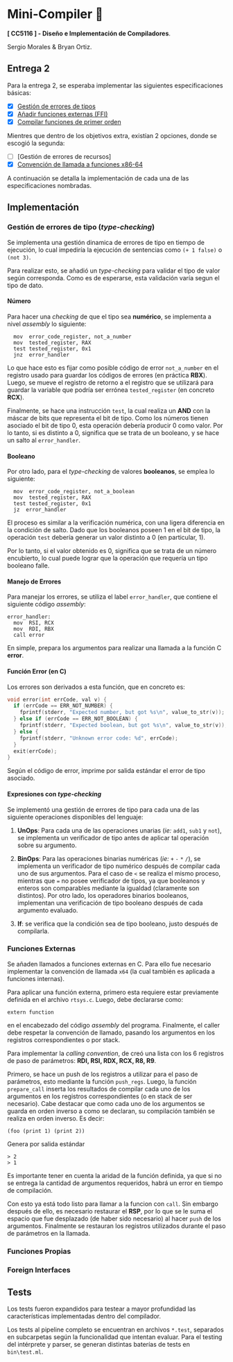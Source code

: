 # Mini-Compiler :camel:
__[ CC5116 ] - Diseño e Implementación de Compiladores__.

Sergio Morales & Bryan Ortiz.

## Entrega 2
Para la entrega 2, se esperaba implementar las siguientes especificaciones básicas:

- [x] [Gestión de errores de tipos](#gestión-de-errores-de-tipo-type-checking)
- [x] [Añadir funciones externas (FFI)](#funciones-externas)
- [x] [Compilar funciones de primer orden](#funciones-propias)

Mientres que dentro de los objetivos extra, existían 2 opciones, donde se escogió la segunda:
- [ ] [Gestión de errores de recursos]
- [x] [Convención de llamada a funciones x86-64](#foreign-interfaces)

 A continuación se detalla la implementación de cada una de las especificaciones nombradas.

## Implementación

### Gestión de errores de tipo (_type-checking_) 

Se implementa una gestión dinamica de errores de tipo en tiempo de ejecución, lo cual impediría la ejecución de sentencias como ``(+ 1 false)`` o ``(not 3)``. 

Para realizar esto, se añadió un _type-checking_ para validar el tipo de valor según corresponda. Como es de esperarse, esta validación varía segun el tipo de dato.

#### **Número**
Para hacer una _checking_ de que el tipo sea **numérico**, se implementa a nivel _assembly_ lo siguiente:
``` 
  mov  error_code_register, not_a_number
  mov  tested_register, RAX
  test tested_register, 0x1
  jnz  error_handler
```
Lo que hace esto es fijar como posible código de error ``not_a_number`` en el registro usado para guardar los códigos de errores (en práctica **RBX**). Luego, se mueve el registro de retorno a el registro que se utilizará para guardar la variable que podría ser errónea ``tested_register`` (en concreto **RCX**).

Finalmente, se hace una instrucción ``test``, la cual realiza un **AND** con la máscar de bits que representa el bit de tipo. Como los números tienen asociado el bit de tipo 0, esta operación debería producir 0 como valor. Por lo tanto, si es distinto a 0, significa que se trata de un booleano, y se hace un salto al ``error_handler``.

#### **Booleano**
Por otro lado, para el _type-checking_ de valores **booleanos**, se emplea lo siguiente:
``` 
  mov  error_code_register, not_a_boolean
  mov  tested_register, RAX
  test tested_register, 0x1
  jz  error_handler
```
El proceso es similar a la verificación numérica, con una ligera diferencia en la condición de salto. Dado que los booleanos poseen 1 en el bit de tipo, la operación ``test`` debería generar un valor distinto a 0 (en particular, 1).

Por lo tanto, si el valor obtenido es 0, significa que se trata de un número encubierto, lo cual puede lograr que la operación que requería un tipo booleano falle.

#### **Manejo de Errores**
Para manejar los errores, se utiliza el label ``error_handler``, que contiene el siguiente código _assembly_:
```
error_handler:
  mov  RSI, RCX
  mov  RDI, RBX
  call error
```
En simple, prepara los argumentos para realizar una llamada a la función C **error**.

#### **Función Error (en C)**
Los errores son derivados a esta función, que en concreto es:
```C
void error(int errCode, val v) {
  if (errCode == ERR_NOT_NUMBER) {
    fprintf(stderr, "Expected number, but got %s\n", value_to_str(v));
  } else if (errCode == ERR_NOT_BOOLEAN) {
    fprintf(stderr, "Expected boolean, but got %s\n", value_to_str(v));
  } else {
    fprintf(stderr, "Unknown error code: %d", errCode);
  }
  exit(errCode);
}
```
Según el código de error, imprime por salida estándar el error de tipo asociado.

#### **Expresiones con _type-checking_**
Se implementó una gestión de errores de tipo para cada una de las siguiente operaciones disponibles del lenguaje:

1. **UnOps**: Para cada una de las operaciones unarias (_ie:_ ``add1``, ``sub1`` y ``not``), se implementa un verificador de tipo antes de aplicar tal operación sobre su argumento.

2. **BinOps**: Para las operaciones binarias numéricas (_ie:_ ``+`` ``-`` ``*`` ``/``), se implementa un verificador de tipo numérico después de compilar cada uno de sus argumentos. Para el caso de ``<`` se realiza el mismo proceso, mientras que ``=`` no posee verificador de tipos, ya que booleanos y enteros son comparables mediante la igualdad (claramente son distintos). Por otro lado, los operadores binarios booleanos, implementan una verificación de tipo booleano después de cada argumento evaluado.

3. **If**: se verifica que la condición sea de tipo booleano, justo después de compilarla.

### Funciones Externas
Se añaden llamados a funciones externas en C. Para ello fue necesario implementar la convención de llamada ``x64`` (la cual también es aplicada a funciones internas).

Para aplicar una función externa, primero esta requiere estar previamente definida en el archivo ``rtsys.c``. Luego, debe declararse como:
```
extern function
```
en el encabezado del código _assembly_ del programa. Finalmente, el caller debe respetar la convención de llamado, pasando los argumentos en los registros correspondientes o por stack.

Para implementar la _calling convention_, de creó una lista con los 6 registros de paso de parámetros: **RDI, RSI, RDX, RCX, R8, R9**.

Primero, se hace un push de los registros a utilizar para el paso de parámetros, esto mediante la función ``push_regs``. Luego, la función ``prepare_call`` inserta los resultados de compilar cada uno de los argumentos en los registros correspondientes (o en stack de ser necesario). Cabe destacar que como cada uno de los argumentos se guarda en orden inverso a como se declaran, su compilación también se realiza en orden inverso. Es decir:
```
(foo (print 1) (print 2))
```
Genera por salida estándar 
```
> 2
> 1
```
Es importante tener en cuenta la aridad de la función definida, ya que si no se entrega la cantidad de argumentos requeridos, habrá un error en tiempo de compilación. 

Con esto ya está todo listo para llamar a la funcion con ``call``. Sin embargo después de ello, es necesario restaurar el **RSP**, por lo que se le suma el espacio que fue desplazado (de haber sido necesario) al hacer ``push`` de los argumentos. Finalmente se restauran los registros utilizados durante el paso de parámetros en la llamada.

### Funciones Propias

### Foreign Interfaces

## Tests
Los tests fueron expandidos para testear a mayor profundidad las características implementadas dentro del compilador. 

Los tests al pipeline completo se encuentran en archivos ``*.test``, separados en subcarpetas según la funcionalidad que intentan evaluar. Para el testing del intérprete y parser, se generan distintas baterías de tests en ``bin\test.ml``.
